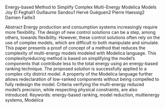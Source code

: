 Energy-based Method to Simplify Complex Multi-Energy
Modelica Models
Joy El Feghali1 Guillaume Sandou1 Hervé Guéguen2 Pierre Haessig2 Damien Faille3

Abstract
Energy production and consumption systems increasingly
require more flexibility. The design of new control solutions
can be a step, among others, towards flexibility.
However, these control solutions often rely on the use of
complex models, which are difficult to both manipulate
and simulate. This paper presents a proof of concept of a
method that reduces the complexity of multi-energy models
modeled with Modelica language. This complexityreducing
method is based on simplifying the model’s components
that contribute less to the total energy using an
energy-based ranking technique. The proposed solution is
successfully applied to a complex city district model. A
property of the Modelica language further allows redeclaration
of low-ranked components without being compelled
to fully redesign the model. Criteria verifying the
multi-energy reduced model’s precision, while respecting
physical constraints, are also introduced.
Keywords: energy-based ranking, model reduction, multienergy
systems, Modelica
